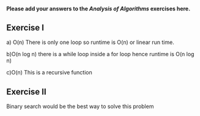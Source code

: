 #### Please add your answers to the ***Analysis of  Algorithms*** exercises here.

## Exercise I

a)  O(n)
There is only one loop so runtime is O(n) or linear run time.


b)O(n log n)
there is a while loop inside a for loop hence runtime is O(n log n)

c)O(n)
This is a recursive function 

## Exercise II

Binary search would be the best way to solve this problem
